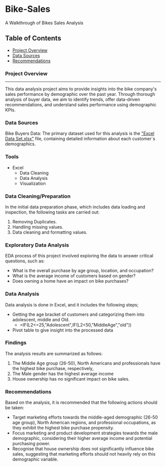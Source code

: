 # Bike-Sales
A Walkthrough of Bikes Sales Analysis

## Table of Contents

- [Project Overview](#project-overview)
- [Data Sources](#data-sources)
- [Recommendations](#recommendations)

### Project Overview
---

This data analysis project aims to provide insights into the bike company's sales performance by demographic over the past year. Through thorough analysis of buyer data, we aim to identify trends, offer data-driven recommendations, and understand sales performance using demographic KPIs.

### Data Sources

Bike Buyers Data: The primary dataset used for this analysis is the ["Excel Data Set.xlsx"](https://github.com/Horlzy/Bike-Sales/blob/main/Excel%20Project%20Dataset.xlsx) file, containing detailed information about each customer`s demographics.

### Tools

- Excel
  -  Data Cleaning
  -  Data Analysis
  - Visualization

### Data Cleaning/Preparation

In the initial data preparation phase, which includes data loading and inspection, the following tasks are carried out:
1. Removing Duplicates.
2. Handling missing values.
3. Data cleaning and formatting values.

### Exploratory Data Analysis

EDA process of this project involved exploring the data to answer critical questions, such as:

- What is the overall purchase by age group, location, and occupation?
- What is the average income of customers based on gender?
- Does owning a home have an impact on bike purchases?

### Data Analysis

Data analysis is done in Excel, and it includes the following steps;
- Getting the age bracket of customers and categorizing them into adolescent, middle and Old.
  - =IF(L2<=25,"Adolescent",IF(L2<50,"MiddleAge","old"))
- Pivot table to give insight into the processed data
### Findings

The analysis results are summarized as follows:
1. The Middle Age group (26-50), North Americans and professionals have the highest bike purchase, respectively, 
2. The Male gender has the highest average income
3. House ownership has no significant impact on bike sales. 

### Recommendations

Based on the analysis, it is recommended that the following actions should be taken:
- Target marketing efforts towards the middle-aged demographic (26-50 age group), North American regions, and professional occupations, as they exhibit the highest bike purchase propensity.
- Focus marketing and product development strategies towards the male demographic, considering their higher average income and potential purchasing power.
- Recognise that house ownership does not significantly influence bike sales, suggesting that marketing efforts should not heavily rely on this demographic variable.


